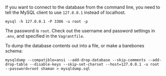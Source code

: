 If you want to connect to the database from the command line, you need to tell the MySQL client to use `127.0.0.1` instead of localhost.

	mysql -h 127.0.0.1 -P 3306 -u root -p

The password is `root`. Check out the username and password settings in `.env`, and specified in the `Vagrantfile`.

To dump the database contents out into a file, or make a barebones schema:

    mysqldump --compatible=ansi --add-drop-database --skip-comments --add-drop-table --disable-keys --skip-set-charset --host=127.0.0.1 -u root --password=root shaman > mysqldump.sql
